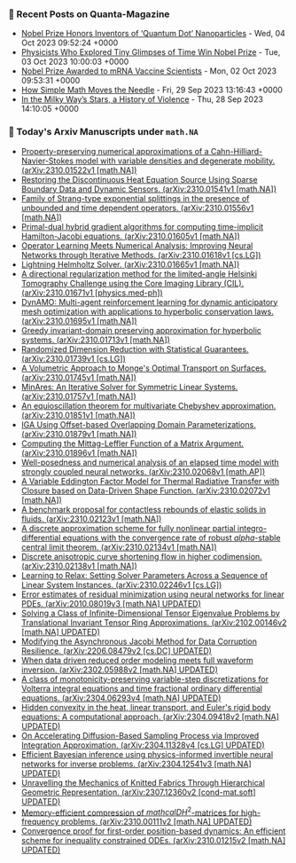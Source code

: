 ### 📝 Recent Posts on Quanta-Magazine
<!-- quanta starts -->
* <a href="https://www.quantamagazine.org/nobel-prize-honors-inventors-of-quantum-dot-nanoparticles-20231004/">Nobel Prize Honors Inventors of ‘Quantum Dot’ Nanoparticles</a> - Wed, 04 Oct 2023 09:52:24 +0000
* <a href="https://www.quantamagazine.org/physicists-who-explored-tiny-glimpses-of-time-win-nobel-prize-20231003/">Physicists Who Explored Tiny Glimpses of Time Win Nobel Prize</a> - Tue, 03 Oct 2023 10:00:03 +0000
* <a href="https://www.quantamagazine.org/covid-19-mrna-vaccines-win-nobel-prize-for-medicine-2023-20231002/">Nobel Prize Awarded to mRNA Vaccine Scientists</a> - Mon, 02 Oct 2023 09:53:31 +0000
* <a href="https://www.quantamagazine.org/how-simple-math-moves-the-needle-20230929/">How Simple Math Moves the Needle</a> - Fri, 29 Sep 2023 13:16:43 +0000
* <a href="https://www.quantamagazine.org/in-the-milky-ways-stars-a-history-of-violence-20230928/">In the Milky Way’s Stars, a History of Violence</a> - Thu, 28 Sep 2023 14:10:05 +0000
<!-- quanta ends -->
### 📝 Today's Arxiv Manuscripts under ``math.NA``
<!-- arxiv-math-na starts -->
* <a href="http://arxiv.org/abs/2310.01522">Property-preserving numerical approximations of a Cahn-Hilliard-Navier-Stokes model with variable densities and degenerate mobility. (arXiv:2310.01522v1 [math.NA])</a>
* <a href="http://arxiv.org/abs/2310.01541">Restoring the Discontinuous Heat Equation Source Using Sparse Boundary Data and Dynamic Sensors. (arXiv:2310.01541v1 [math.NA])</a>
* <a href="http://arxiv.org/abs/2310.01556">Family of Strang-type exponential splittings in the presence of unbounded and time dependent operators. (arXiv:2310.01556v1 [math.NA])</a>
* <a href="http://arxiv.org/abs/2310.01605">Primal-dual hybrid gradient algorithms for computing time-implicit Hamilton-Jacobi equations. (arXiv:2310.01605v1 [math.NA])</a>
* <a href="http://arxiv.org/abs/2310.01618">Operator Learning Meets Numerical Analysis: Improving Neural Networks through Iterative Methods. (arXiv:2310.01618v1 [cs.LG])</a>
* <a href="http://arxiv.org/abs/2310.01665">Lightning Helmholtz Solver. (arXiv:2310.01665v1 [math.NA])</a>
* <a href="http://arxiv.org/abs/2310.01671">A directional regularization method for the limited-angle Helsinki Tomography Challenge using the Core Imaging Library (CIL). (arXiv:2310.01671v1 [physics.med-ph])</a>
* <a href="http://arxiv.org/abs/2310.01695">DynAMO: Multi-agent reinforcement learning for dynamic anticipatory mesh optimization with applications to hyperbolic conservation laws. (arXiv:2310.01695v1 [math.NA])</a>
* <a href="http://arxiv.org/abs/2310.01713">Greedy invariant-domain preserving approximation for hyperbolic systems. (arXiv:2310.01713v1 [math.NA])</a>
* <a href="http://arxiv.org/abs/2310.01739">Randomized Dimension Reduction with Statistical Guarantees. (arXiv:2310.01739v1 [cs.LG])</a>
* <a href="http://arxiv.org/abs/2310.01745">A Volumetric Approach to Monge's Optimal Transport on Surfaces. (arXiv:2310.01745v1 [math.NA])</a>
* <a href="http://arxiv.org/abs/2310.01757">MinAres: An Iterative Solver for Symmetric Linear Systems. (arXiv:2310.01757v1 [math.NA])</a>
* <a href="http://arxiv.org/abs/2310.01851">An equioscillation theorem for multivariate Chebyshev approximation. (arXiv:2310.01851v1 [math.NA])</a>
* <a href="http://arxiv.org/abs/2310.01879">IGA Using Offset-based Overlapping Domain Parameterizations. (arXiv:2310.01879v1 [math.NA])</a>
* <a href="http://arxiv.org/abs/2310.01896">Computing the Mittag-Leffler Function of a Matrix Argument. (arXiv:2310.01896v1 [math.NA])</a>
* <a href="http://arxiv.org/abs/2310.02068">Well-posedness and numerical analysis of an elapsed time model with strongly coupled neural networks. (arXiv:2310.02068v1 [math.AP])</a>
* <a href="http://arxiv.org/abs/2310.02072">A Variable Eddington Factor Model for Thermal Radiative Transfer with Closure based on Data-Driven Shape Function. (arXiv:2310.02072v1 [math.NA])</a>
* <a href="http://arxiv.org/abs/2310.02123">A benchmark proposal for contactless rebounds of elastic solids in fluids. (arXiv:2310.02123v1 [math.NA])</a>
* <a href="http://arxiv.org/abs/2310.02134">A discrete approximation scheme for fully nonlinear partial integro-differential equations with the convergence rate of robust $alpha$-stable central limit theorem. (arXiv:2310.02134v1 [math.NA])</a>
* <a href="http://arxiv.org/abs/2310.02138">Discrete anisotropic curve shortening flow in higher codimension. (arXiv:2310.02138v1 [math.NA])</a>
* <a href="http://arxiv.org/abs/2310.02246">Learning to Relax: Setting Solver Parameters Across a Sequence of Linear System Instances. (arXiv:2310.02246v1 [cs.LG])</a>
* <a href="http://arxiv.org/abs/2010.08019">Error estimates of residual minimization using neural networks for linear PDEs. (arXiv:2010.08019v3 [math.NA] UPDATED)</a>
* <a href="http://arxiv.org/abs/2102.00146">Solving a Class of Infinite-Dimensional Tensor Eigenvalue Problems by Translational Invariant Tensor Ring Approximations. (arXiv:2102.00146v2 [math.NA] UPDATED)</a>
* <a href="http://arxiv.org/abs/2206.08479">Modifying the Asynchronous Jacobi Method for Data Corruption Resilience. (arXiv:2206.08479v2 [cs.DC] UPDATED)</a>
* <a href="http://arxiv.org/abs/2302.05988">When data driven reduced order modeling meets full waveform inversion. (arXiv:2302.05988v2 [math.NA] UPDATED)</a>
* <a href="http://arxiv.org/abs/2304.06293">A class of monotonicity-preserving variable-step discretizations for Volterra integral equations and time fractional ordinary differential equations. (arXiv:2304.06293v4 [math.NA] UPDATED)</a>
* <a href="http://arxiv.org/abs/2304.09418">Hidden convexity in the heat, linear transport, and Euler's rigid body equations: A computational approach. (arXiv:2304.09418v2 [math.NA] UPDATED)</a>
* <a href="http://arxiv.org/abs/2304.11328">On Accelerating Diffusion-Based Sampling Process via Improved Integration Approximation. (arXiv:2304.11328v4 [cs.LG] UPDATED)</a>
* <a href="http://arxiv.org/abs/2304.12541">Efficient Bayesian inference using physics-informed invertible neural networks for inverse problems. (arXiv:2304.12541v3 [math.NA] UPDATED)</a>
* <a href="http://arxiv.org/abs/2307.12360">Unravelling the Mechanics of Knitted Fabrics Through Hierarchical Geometric Representation. (arXiv:2307.12360v2 [cond-mat.soft] UPDATED)</a>
* <a href="http://arxiv.org/abs/2310.00111">Memory-efficient compression of $mathcal{DH}^2$-matrices for high-frequency problems. (arXiv:2310.00111v2 [math.NA] UPDATED)</a>
* <a href="http://arxiv.org/abs/2310.01215">Convergence proof for first-order position-based dynamics: An efficient scheme for inequality constrained ODEs. (arXiv:2310.01215v2 [math.NA] UPDATED)</a>
<!-- arxiv-math-na ends -->
